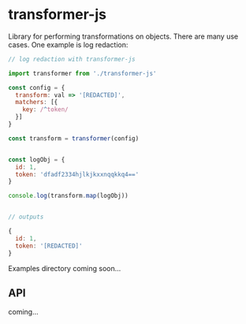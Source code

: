 # transformer-js

Library for performing transformations on objects. There are many use cases. One
example is log redaction:

```javascript
// log redaction with transformer-js

import transformer from './transformer-js'

const config = {
  transform: val => '[REDACTED]',
  matchers: [{
    key: /^token/
  }]
}

const transform = transformer(config)


const logObj = {
  id: 1,
  token: 'dfadf2334hjlkjkxxnqqkkq4=='
}

console.log(transform.map(logObj))


// outputs

{
  id: 1,
  token: '[REDACTED]'
}
```

Examples directory coming soon...

## API

coming...
